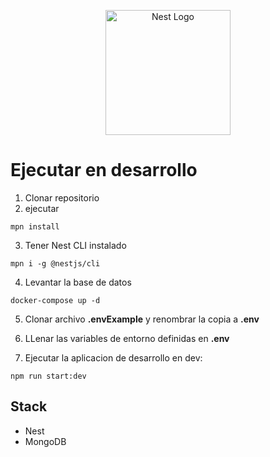 <p align="center">
  <a href="http://nestjs.com/" target="blank"><img src="https://nestjs.com/img/logo-small.svg" width="200" alt="Nest Logo" /></a>
</p>

# Ejecutar en desarrollo

1. Clonar repositorio
2. ejecutar

```
mpn install
```

3. Tener Nest CLI instalado

```
mpn i -g @nestjs/cli
```

4. Levantar la base de datos
   
```
docker-compose up -d
```

5. Clonar archivo __.envExample__ y renombrar la copia a __.env__

6. LLenar las variables de entorno definidas en __.env__
  
7. Ejecutar la aplicacion de desarrollo en dev:

```
npm run start:dev
```

## Stack
* Nest
* MongoDB